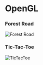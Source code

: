 # OpenGL

### Forest Road
![Forest Road](https://user-images.githubusercontent.com/32410301/58153198-4702a000-7c90-11e9-86db-54ba93d91c1b.png)


### Tic-Tac-Toe
![TicTacToe](https://user-images.githubusercontent.com/32410301/58153281-731e2100-7c90-11e9-8f2c-f3d1405f9456.png)
